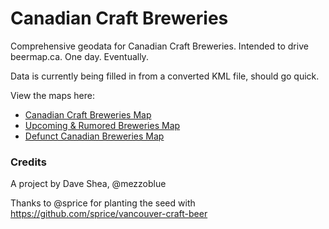 Canadian Craft Breweries
========================

Comprehensive geodata for Canadian Craft Breweries. Intended to drive beermap.ca. One day. Eventually.

Data is currently being filled in from a converted KML file, should go quick. 

View the maps here:

* [Canadian Craft Breweries Map](https://github.com/mezzoblue/canadian-craft-breweries/blob/master/canadian-craft-breweries.geojson)
* [Upcoming & Rumored Breweries Map](https://github.com/mezzoblue/canadian-craft-breweries/blob/master/upcoming-rumoured.geojson)
* [Defunct Canadian Breweries Map](https://github.com/mezzoblue/canadian-craft-breweries/blob/master/defunct.geojson)

### Credits

A project by Dave Shea, @mezzoblue

Thanks to @sprice for planting the seed with https://github.com/sprice/vancouver-craft-beer
